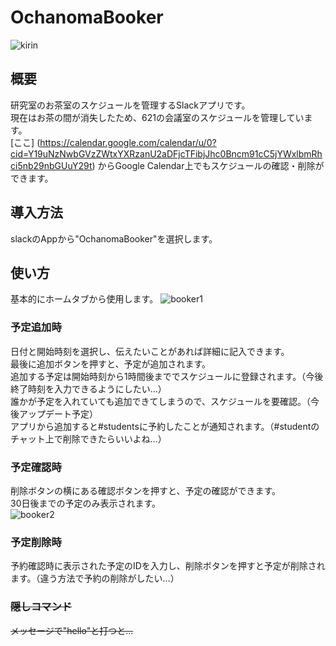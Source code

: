 # OchanomaBooker
![kirin](https://user-images.githubusercontent.com/98066319/197503841-260f7b0f-f6e1-45f8-9e44-e05778bf8ac3.gif)

## 概要
研究室のお茶室のスケジュールを管理するSlackアプリです。  
現在はお茶の間が消失したため、621の会議室のスケジュールを管理しています。  
[ここ] (https://calendar.google.com/calendar/u/0?cid=Y19uNzNwbGVzZWtxYXRzanU2aDFjcTFibjJhc0Bncm91cC5jYWxlbmRhci5nb29nbGUuY29t) からGoogle Calendar上でもスケジュールの確認・削除ができます。

## 導入方法
slackのAppから"OchanomaBooker"を選択します。

## 使い方
基本的にホームタブから使用します。 
![booker1](https://user-images.githubusercontent.com/98066319/197503705-d5dc446c-1fe0-4357-a195-b285b5c033c2.png)

### 予定追加時
日付と開始時刻を選択し、伝えたいことがあれば詳細に記入できます。  
最後に追加ボタンを押すと、予定が追加されます。  
追加する予定は開始時刻から1時間後まででスケジュールに登録されます。（今後終了時刻を入力できるようにしたい…）  
誰かが予定を入れていても追加できてしまうので、スケジュールを要確認。（今後アップデート予定）  
アプリから追加すると#studentsに予約したことが通知されます。（#studentのチャット上で削除できたらいいよね…）  

### 予定確認時
削除ボタンの横にある確認ボタンを押すと、予定の確認ができます。  
30日後までの予定のみ表示されます。  
![booker2](https://user-images.githubusercontent.com/98066319/197503728-9e6855a1-c849-4a52-bb9c-f97003e49c3d.png)

### 予定削除時
予約確認時に表示された予定のIDを入力し、削除ボタンを押すと予定が削除されます。（違う方法で予約の削除がしたい…）

### ~~隠しコマンド~~
~~メッセージで"hello"と打つと…~~

